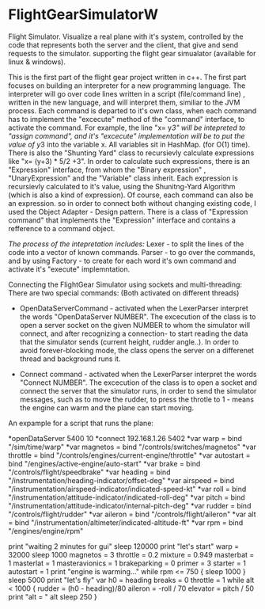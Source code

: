 # FlightGearSimulatorW
Flight Simulator. Visualize a real plane with it's system, controlled by the code that represents both the server and the client,
that give and send requests to the simulator. supporting the flight gear simualator (available for linux &amp; windows).

This is the first part of the flight gear project written in c++.
The first part focuses on building an interpreter for a new programming language. 
The interpreter will go over code lines written in a script (file/command line) , written in the new language, and will interpret them,
similiar to the JVM process.
Each command is departed to it's own class, when each command has to implement the "excecute" method of the "command" interface,
to activate the command.
For example, the line "x= y*3" will be intepreted to "assign command", and it's "excecute" implementation will be to put
the value of y*3 into the variable x. All variables sit in HashMap. (for O(1) time).
There is also the "Shunting Yard" class to recursievly calculate expressions like "x= (y+3) * 5/2 +3".
In order to calculate such expressions, there is an "Expression" interface, from whom the "Binary expression" , "UnaryExpression" 
and the "Variable" class inherit.
Each expression is recursievly calculated to it's value, using the Shunitng-Yard Algorithm (which is also a kind of expression).
Of course, each command can also be an expression. so in order to connect both without changing existing code, I used the
Object Adapter - Design pattern. There is a class of "Expression command" that implements the "Expression" interface and contains 
a refference to a command object.

*The process of the intepretation includes:*
Lexer - to split the lines of the code into a vector of known commands.
Parser - to go over the commands, and by using Factory - to create for each word it's own command and activate it's "execute" implemntation.

Connecting the FlightGear Simulator using sockets and multi-threading:
There are two special commands: (Both activated on different threads)

* OpenDataServerCommand - activated when the LexerParser interpret the words "OpenDataServer NUMBER". The excecution of the class is to 
open a server socket on the given NUMBER to whom the simulator will connect, and after recognizing a connection- to start reading
the data that the simulator sends (current height, rudder angle..).
In order to avoid forever-blocking mode, the class opens the server on a differenet thread and background runs it.

* Connect command -  activated when the LexerParser interpret the words "Connect NUMBER". The excecution of the class is to open
a socket and connect the server that the simulator runs, in order to send the simulator messages, such as to move the rudder,
to press the throtle to 1 - means the engine can warm and the plane can start moving.

An expample for a script that runs the plane: 

*openDataServer 5400 10
*connect 192.168.1.26 5402
*var warp = bind "/sim/time/warp"
*var magnetos = bind "/controls/switches/magnetos"
*var throttle = bind "/controls/engines/current-engine/throttle"
*var autostart = bind "/engines/active-engine/auto-start"
*var brake = bind "/controls/flight/speedbrake"
*var heading = bind "/instrumentation/heading-indicator/offset-deg"
*var airspeed = bind "/instrumentation/airspeed-indicator/indicated-speed-kt"
*var roll = bind "/instrumentation/attitude-indicator/indicated-roll-deg"
*var pitch = bind "/instrumentation/attitude-indicator/internal-pitch-deg"
*var rudder = bind "/controls/flight/rudder"
*var aileron = bind "/controls/flight/aileron"
*var alt = bind "/instrumentation/altimeter/indicated-altitude-ft"
*var rpm = bind "/engines/engine/rpm"

print "waiting 2 minutes for gui"
sleep 120000
print "let's start"
warp = 32000
sleep 1000
magnetos = 3
throttle = 0.2
mixture = 0.949
masterbat = 1
masterlat = 1
masteravionics = 1
brakeparking = 0
primer = 3
starter = 1
autostart = 1
print "engine is warming..."
while rpm <= 750 {
sleep 1000
}
sleep 5000
print "let's fly"
var h0 = heading
breaks = 0
throttle = 1
while alt < 1000 {
rudder = (h0 - heading)/80
aileron = -roll / 70
elevator = pitch / 50
print "alt = " alt
sleep 250
}







